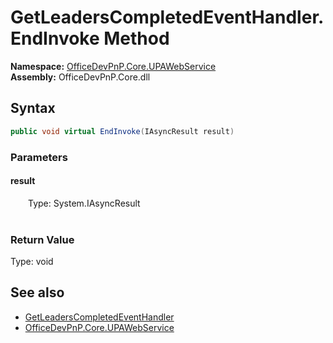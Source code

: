 # GetLeadersCompletedEventHandler.EndInvoke Method  
  

**Namespace:** [OfficeDevPnP.Core.UPAWebService](OfficeDevPnP.Core.UPAWebService.md)  
**Assembly:** OfficeDevPnP.Core.dll  
## Syntax
```C#
public void virtual EndInvoke(IAsyncResult result)
```
### Parameters
#### result  
&emsp;&emsp;Type: System.IAsyncResult  
&emsp;&emsp;  

  

### Return Value
Type: void  

## See also
- [GetLeadersCompletedEventHandler](OfficeDevPnP.Core.UPAWebService.GetLeadersCompletedEventHandler.md) 
- [OfficeDevPnP.Core.UPAWebService](OfficeDevPnP.Core.UPAWebService.md) 
